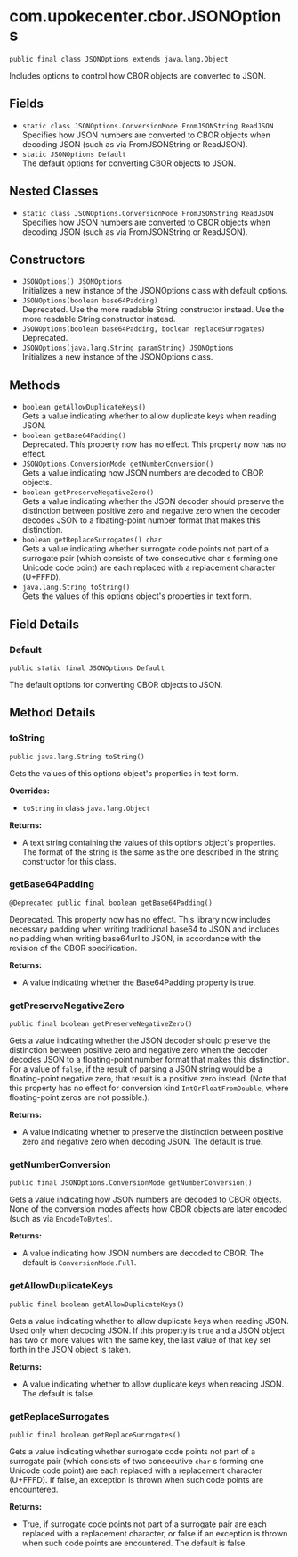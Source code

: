 # com.upokecenter.cbor.JSONOptions

    public final class JSONOptions extends java.lang.Object

Includes options to control how CBOR objects are converted to JSON.

## Fields

- `static class JSONOptions.ConversionMode FromJSONString ReadJSON`<br>
  Specifies how JSON numbers are converted to CBOR objects when decoding JSON
  (such as via FromJSONString or ReadJSON).
- `static JSONOptions Default`<br>
  The default options for converting CBOR objects to JSON.

## Nested Classes

- `static class JSONOptions.ConversionMode FromJSONString ReadJSON`<br>
  Specifies how JSON numbers are converted to CBOR objects when decoding JSON
  (such as via FromJSONString or ReadJSON).

## Constructors

- `JSONOptions() JSONOptions`<br>
  Initializes a new instance of the JSONOptions
  class with default options.
- `JSONOptions​(boolean base64Padding)`<br>
  Deprecated.
  Use the more readable String constructor instead.
  Use the more readable String constructor instead.
- `JSONOptions​(boolean base64Padding, boolean replaceSurrogates)`<br>
  Deprecated.
- `JSONOptions​(java.lang.String paramString) JSONOptions`<br>
  Initializes a new instance of the JSONOptions
  class.

## Methods

- `boolean getAllowDuplicateKeys()`<br>
  Gets a value indicating whether to allow duplicate keys when reading JSON.
- `boolean getBase64Padding()`<br>
  Deprecated.
  This property now has no effect.
  This property now has no effect.
- `JSONOptions.ConversionMode getNumberConversion()`<br>
  Gets a value indicating how JSON numbers are decoded to CBOR objects.
- `boolean getPreserveNegativeZero()`<br>
  Gets a value indicating whether the JSON decoder should preserve the
  distinction between positive zero and negative zero when the decoder
  decodes JSON to a floating-point number format that makes this
  distinction.
- `boolean getReplaceSurrogates() char`<br>
  Gets a value indicating whether surrogate code points not part of a
  surrogate pair (which consists of two consecutive char s
  forming one Unicode code point) are each replaced with a replacement
  character (U+FFFD).
- `java.lang.String toString()`<br>
  Gets the values of this options object's properties in text form.

## Field Details

### Default

    public static final JSONOptions Default

The default options for converting CBOR objects to JSON.

## Method Details

### toString

    public java.lang.String toString()

Gets the values of this options object's properties in text form.

**Overrides:**

- <code>toString</code> in class <code>java.lang.Object</code>

**Returns:**

- A text string containing the values of this options object's
  properties. The format of the string is the same as the one
  described in the string constructor for this class.

### getBase64Padding

    @Deprecated public final boolean getBase64Padding()

Deprecated.
This property now has no effect. This library now includes necessary
padding when writing traditional base64 to JSON and includes no
padding when writing base64url to JSON, in accordance with the
revision of the CBOR specification.

**Returns:**

- A value indicating whether the Base64Padding property is true.

### getPreserveNegativeZero

    public final boolean getPreserveNegativeZero()

Gets a value indicating whether the JSON decoder should preserve the
distinction between positive zero and negative zero when the decoder
decodes JSON to a floating-point number format that makes this
distinction. For a value of <code>false</code>, if the result of parsing a
JSON string would be a floating-point negative zero, that result is
a positive zero instead. (Note that this property has no effect for
conversion kind <code>IntOrFloatFromDouble</code>, where floating-point
zeros are not possible.).

**Returns:**

- A value indicating whether to preserve the distinction between
  positive zero and negative zero when decoding JSON. The default is
  true.

### getNumberConversion

    public final JSONOptions.ConversionMode getNumberConversion()

Gets a value indicating how JSON numbers are decoded to CBOR objects. None
of the conversion modes affects how CBOR objects are later encoded
(such as via <code>EncodeToBytes</code>).

**Returns:**

- A value indicating how JSON numbers are decoded to CBOR. The default
  is <code>ConversionMode.Full</code>.

### getAllowDuplicateKeys

    public final boolean getAllowDuplicateKeys()

Gets a value indicating whether to allow duplicate keys when reading JSON.
Used only when decoding JSON. If this property is <code>true</code> and a
JSON object has two or more values with the same key, the last value
of that key set forth in the JSON object is taken.

**Returns:**

- A value indicating whether to allow duplicate keys when reading
  JSON. The default is false.

### getReplaceSurrogates

    public final boolean getReplaceSurrogates()

Gets a value indicating whether surrogate code points not part of a
surrogate pair (which consists of two consecutive <code>char</code> s
forming one Unicode code point) are each replaced with a replacement
character (U+FFFD). If false, an exception is thrown when such code
points are encountered.

**Returns:**

- True, if surrogate code points not part of a surrogate pair are each
  replaced with a replacement character, or false if an exception is
  thrown when such code points are encountered. The default is false.
